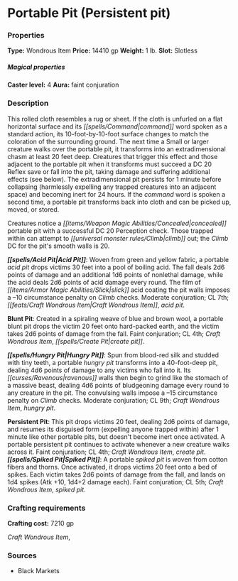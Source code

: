 ﻿---
Title: "Portable Pit (Persistent pit)"
Type: "Wondrous Item"
Price: "14410 gp"
Weight: "1 lb."
Slot: "Slotless"
Caster level: "4"
Aura: "faint conjuration"
Description: |
  "This rolled cloth resembles a rug or sheet. If the cloth is unfurled on a flat horizontal surface and its command word spoken as a standard action, its 10-foot-by-10-foot surface changes to match the coloration of the surrounding ground. The next time a Small or larger creature walks over the _portable pit_, it transforms into an extradimensional chasm at least 20 feet deep. Creatures that trigger this effect and those adjacent to the _portable pit_ when it transforms must succeed a DC 20 Reflex save or fall into the pit, taking damage and suffering additional effects (see below). The extradimensional pit persists for 1 minute before collapsing (harmlessly expelling any trapped creatures into an adjacent space) and becoming inert for 24 hours. If the command word is spoken a second time, a _portable pit_ transforms back into cloth and can be picked up, moved, or stored.
  Creatures notice a concealed _portable pit_ with a successful DC 20 Perception check. Those trapped within can attempt to climb out; the Climb DC for the pit's smooth walls is 20.
  **Acid Pit**: Woven from green and yellow fabric, a _portable acid pit_ drops victims 30 feet into a pool of boiling acid. The fall deals 2d6 points of damage and an additional 1d6 points of nonlethal damage, while the acid deals 2d6 points of acid damage every round. The film of slick acid coating the pit walls imposes a –10 circumstance penalty on Climb checks. Moderate conjuration; CL 7th; Craft Wondrous Item, _acid pit_.
  **Blunt Pit**: Created in a spiraling weave of blue and brown wool, a _portable blunt pit_ drops the victim 20 feet onto hard-packed earth, and the victim takes 2d6 points of damage from the fall. Faint conjuration; CL 4th; Craft Wondrous Item, _create pit_.
  **Hungry Pit**: Spun from blood-red silk and studded with tiny teeth, a _portable hungry pit_ transforms into a 40-foot-deep pit, dealing 4d6 points of damage to any victims who fall into it. Its ravenous walls then begin to grind like the stomach of a massive beast, dealing 4d6 points of bludgeoning damage every round to any creature in the pit. The convulsing walls impose a –15 circumstance penalty on Climb checks. Moderate conjuration; CL 9th; Craft Wondrous Item, _hungry pit_.
  **Persistent Pit**: This pit drops victims 20 feet, dealing 2d6 points of damage, and resumes its disguised form (expelling anyone trapped within) after 1 minute like other _portable pits_, but doesn't become inert once activated. A _portable persistent pit_ continues to activate whenever a new creature walks across it. Faint conjuration; CL 4th; Craft Wondrous Item, _create pit_. **Spiked Pit**: A _portable spiked pit_ is woven from cotton fibers and thorns. Once activated, it drops victims 20 feet onto a bed of spikes. Each victim takes 2d6 points of damage from the fall, and lands on 1d4 spikes (Atk +10, 1d4+2 damage each). Faint conjuration; CL 5th; Craft Wondrous Item, _spiked pit_."
Crafting cost: "7210 gp"
Sources: "['Black Markets']"
---

# Portable Pit (Persistent pit)

### Properties

**Type:** Wondrous Item **Price:** 14410 gp **Weight:** 1 lb. **Slot:** Slotless

##### Magical properties

**Caster level:** 4 **Aura:** faint conjuration

### Description

This rolled cloth resembles a rug or sheet. If the cloth is unfurled on a flat horizontal surface and its _[[spells/Command|command]]_ word spoken as a standard action, its 10-foot-by-10-foot surface changes to match the coloration of the surrounding ground. The next time a Small or larger creature walks over the portable pit, it transforms into an extradimensional chasm at least 20 feet deep. Creatures that trigger this effect and those adjacent to the portable pit when it transforms must succeed a DC 20 Reflex save or fall into the pit, taking damage and suffering additional effects (see below). The extradimensional pit persists for 1 minute before collapsing (harmlessly expelling any trapped creatures into an adjacent space) and becoming inert for 24 hours. If the _command_ word is spoken a second time, a portable pit transforms back into cloth and can be picked up, moved, or stored.

Creatures notice a _[[items/Weapon Magic Abilities/Concealed|concealed]]_ portable pit with a successful DC 20 Perception check. Those trapped within can attempt to _[[universal monster rules/Climb|climb]]_ out; the _Climb_ DC for the pit's smooth walls is 20.

**_[[spells/Acid Pit|Acid Pit]]_**: Woven from green and yellow fabric, a portable _acid pit_ drops victims 30 feet into a pool of boiling acid. The fall deals 2d6 points of damage and an additional 1d6 points of nonlethal damage, while the acid deals 2d6 points of acid damage every round. The film of _[[items/Armor Magic Abilities/Slick|slick]]_ acid coating the pit walls imposes a –10 circumstance penalty on _Climb_ checks. Moderate conjuration; CL 7th; _[[feats/Craft Wondrous Item|Craft Wondrous Item]]_, _acid pit_.

**Blunt Pit**: Created in a spiraling weave of blue and brown wool, a portable blunt pit drops the victim 20 feet onto hard-packed earth, and the victim takes 2d6 points of damage from the fall. Faint conjuration; CL 4th; _Craft Wondrous Item_, _[[spells/Create Pit|create pit]]_.

**_[[spells/Hungry Pit|Hungry Pit]]_**: Spun from blood-red silk and studded with tiny teeth, a portable _hungry pit_ transforms into a 40-foot-deep pit, dealing 4d6 points of damage to any victims who fall into it. Its _[[curses/Ravenous|ravenous]]_ walls then begin to grind like the stomach of a massive beast, dealing 4d6 points of bludgeoning damage every round to any creature in the pit. The convulsing walls impose a –15 circumstance penalty on _Climb_ checks. Moderate conjuration; CL 9th; _Craft Wondrous Item_, _hungry pit_.

**Persistent Pit**: This pit drops victims 20 feet, dealing 2d6 points of damage, and resumes its disguised form (expelling anyone trapped within) after 1 minute like other portable pits, but doesn't become inert once activated. A portable persistent pit continues to activate whenever a new creature walks across it. Faint conjuration; CL 4th; _Craft Wondrous Item_, _create pit_. **_[[spells/Spiked Pit|Spiked Pit]]_**: A portable _spiked pit_ is woven from cotton fibers and thorns. Once activated, it drops victims 20 feet onto a bed of spikes. Each victim takes 2d6 points of damage from the fall, and lands on 1d4 spikes (Atk +10, 1d4+2 damage each). Faint conjuration; CL 5th; _Craft Wondrous Item_, _spiked pit_.

### Crafting requirements

**Crafting cost:** 7210 gp

_Craft Wondrous Item_,

### Sources

* Black Markets